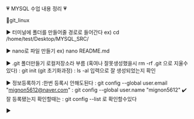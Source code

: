 💗 MYSQL 수업 내용 정리 💗

🌼git_linux

▶ 터미널에 폴더를 만들어줄 경로로 들어간다
ex) cd /home/test/Desktop/MYSQL_SRC/

▶ nano로 파일 만들기 
ex) nano README.md

▶ .git 폴더만들기 로컬저장소라 부름 (혹여나 잘못생성했을시 rm -rf .git 으로 지울수있다)
: git init (git 초기화과정)
: ls -al 입력으로 잘 생성되었는지 확인

▶ 정보등록하기 :한번 등록시 안해도된다
: git config --global user.email "mignon5612@naver.com"
: git config --global user.name "mignon5612"
✔️ 잘 등록됐는지 확인할때는 : git config --list 로 확인할수있다

▶ 

